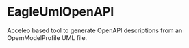 # EagleUmlOpenAPI
Acceleo based tool to generate OpenAPI descriptions from an OpemModelProfile UML file.

